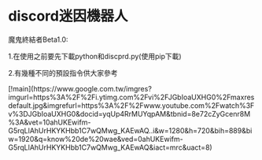 # discord迷因機器人
<p>魔鬼終結者Beta1.0:</p>
<p>1.在使用之前要先下載python和discprd.py(使用pip下載)</p>
<p>2.有幾種不同的預設指令供大家參考</p>
[!main](https://www.google.com.tw/imgres?imgurl=https%3A%2F%2Fi.ytimg.com%2Fvi%2FJGbIoaUXHG0%2Fmaxresdefault.jpg&imgrefurl=https%3A%2F%2Fwww.youtube.com%2Fwatch%3Fv%3DJGbIoaUXHG0&docid=yqUp4RrMUYqpAM&tbnid=8e72cZyGcenr8M%3A&vet=10ahUKEwifm-G5rqLlAhUrHKYKHbb1C7wQMwg_KAEwAQ..i&w=1280&h=720&bih=889&biw=1920&q=know%20de%20wae&ved=0ahUKEwifm-G5rqLlAhUrHKYKHbb1C7wQMwg_KAEwAQ&iact=mrc&uact=8)
